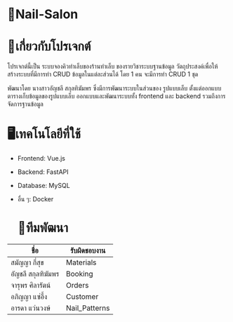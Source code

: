 ﻿# 📍Nail-Salon
# 🔗เกี่ยวกับโปรเจกต์
โปรเจกต์นี้เป็น ระบบจองคิวทำเล็บของร้านทำเล็บ ของรายวิชาระบบฐานข้อมูล วัตถุประสงค์เพื่อให้สร้างระบบที่มีการทำ CRUD ข้อมูลในแต่ละส่วนได้ โดย 1 คน จะมีการทำ CRUD 1 ชุด

พัฒนาโดย นางสาวอัญชลี สกุลทิฆัมพร ซึ่งมีการพัฒนาระบบในส่วนของ รูปแบบเล็บ ตั้งแต่ออกแบบตารางเก็บข้อมูลของรูปแบบเล็บ ออกแบบและพัฒนาระบบทั้ง frontend และ backend รวมถึงการจัดการฐานข้อมูล

# 🖥️เทคโนโลยีที่ใช้
- Frontend: Vue.js
- Backend: FastAPI
- Database: MySQL
- อื่น ๆ: Docker

  # 🏡ทีมพัฒนา
| ชื่อ | รับผิดชอบงาน | 
|------|------|
| สมัญญา กี่สุข | Materials | 
| อัญชลี สกุลฑิฆัมพร | Booking | 
| จารุพร ศิลารัตน์ | Orders |
| อภิญญา แซ่อึ้ง| Customer |
| อารดา แว่นวงษ์ | Nail_Patterns | 
